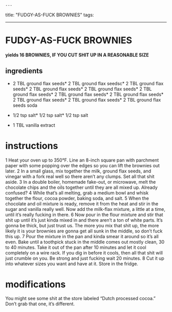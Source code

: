 

	---
title: "FUDGY-AS-FUCK BROWNIES"
tags:

---
# FUDGY-AS-FUCK BROWNIES
#### yields 16 BROWNIES, IF YOU CUT SHIT UP IN A REASONABLE SIZE
## ingredients
* 2 TBL ground flax seeds* 2 TBL ground flax seedsc* 2 TBL ground flax seeds* 2 TBL ground flax seeds* 2 TBL ground flax seeds* 2 TBL ground flax seeds* 2 TBL ground flax seeds* 2 TBL ground flax seeds* 2 TBL ground flax seeds* 2 TBL ground flax seeds* 2 TBL ground flax seeds soda

* 1/2 tsp salt* 1/2 tsp salt* 1/2 tsp salt
* 1 TBL vanilla extract


# instructions
1 Heat your oven up to 350°F. Line an 8-inch square pan with parchment paper with some popping over the edges so you can lift the brownies out later.
2 In a small glass, mix together the milk, ground flax seeds, and vinegar with a fork real well so there aren’t any clumps. Set all that shit aside.
3 In a double boiler, homemade fake-out, or microwave, melt the chocolate chips and the oils together until they are all mixed up. Already confused?
4 While that’s all melting, grab a medium bowl and whisk together the flour, cocoa powder, baking soda, and salt.
5 When the chocolate and oil mixture is ready, remove it from the heat and stir in the sugar and vanilla really well. Now add the milk-flax mixture, a little at a time, until it’s really fucking in there.
6 Now pour in the flour mixture and stir that shit up until it’s just kinda mixed in and there aren’t a ton of white parts. It’s gonna be thick, but just trust us. The more you mix that shit up, the more likely it is your brownies are gonna get all sunk in the middle, so don’t fuck this up.
7 Pour the mixture in the pan and kinda smear it around so it’s all even. Bake until a toothpick stuck in the middle comes out mostly clean, 30 to 40 minutes. Take it out of the pan after 10 minutes and let it cool completely on a wire rack. If you dig in before it cools, then all that shit will just crumble on you. Be strong and just fucking wait 20 minutes.
8 Cut it up into whatever sizes you want and have at it. Store in the fridge.

# modifications

You might see some shit at the store labeled “Dutch processed cocoa.” Don’t grab that one, it’s different.
	
	
